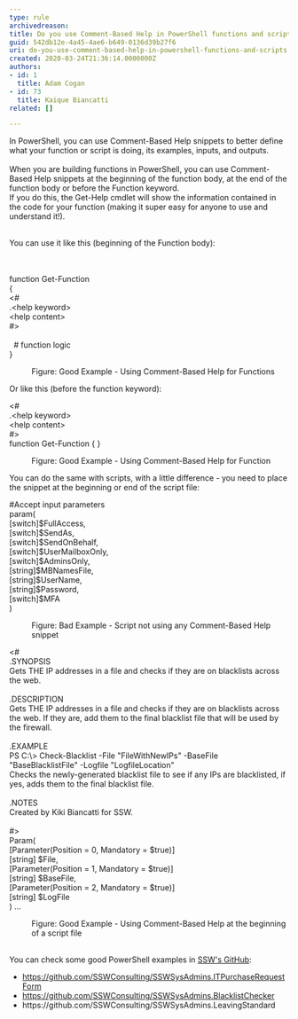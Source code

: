 ```yaml
---
type: rule
archivedreason: 
title: Do you use Comment-Based Help in PowerShell functions and scripts?
guid: 542db12e-4a45-4ae6-b649-0136d39b27f6
uri: do-you-use-comment-based-help-in-powershell-functions-and-scripts
created: 2020-03-24T21:36:14.0000000Z
authors:
- id: 1
  title: Adam Cogan
- id: 73
  title: Kaique Biancatti
related: []

---
```



In PowerShell, you can use Comment-Based Help snippets to better define what your function or script is doing, its examples, inputs, and outputs.<br><br>When you are building functions in PowerShell, you can use Comment-Based Help snippets at the beginning of the function body, at the end of the function body or before the Function keyword.&#160;<br>If you do this, the Get-Help cmdlet will show the information contained in the code for your function (making it super easy for anyone to use and understand it!).<div><br>You can use it like this (beginning of the Function body)&#58;<br></div>
<br><excerpt class='endintro'></excerpt><br>
<p class="ssw15-rteElement-CodeArea">​function Get-Function<br>&#123;<br>&lt;#<br>.&lt;help keyword&gt;<br>&lt;help content&gt;<br>#&gt;<br><br>&#160; # function logic<br>&#125;</p><dd class="ssw15-rteElement-FigureGood">Figure&#58; Good Example - Using Comment-Based Help for Functions​​<br></dd><p>Or like this (before the function keyword)&#58;</p><p class="ssw15-rteElement-CodeArea">&lt;#<br>.&lt;help keyword&gt;<br>&lt;help content&gt;<br>#&gt;<br>function Get-Function &#123; &#125;</p><dd class="ssw15-rteElement-FigureGood">​​​Figure&#58; Good Example - Using Comment-Based Help for Function</dd><p>You can do the same with scripts, with a little difference - you need to place the snippet at the beginning or end of the script file&#58;<br></p><p class="ssw15-rteElement-CodeArea">#Accept input parameters<br>param(<br>[switch]$FullAccess,<br>[switch]$SendAs,<br>[switch]$SendOnBehalf,<br>[switch]$UserMailboxOnly,<br>[switch]$AdminsOnly,<br>[string]$MBNamesFile,<br>[string]$UserName,<br>[string]$Password,<br>[switch]$MFA<br>)</p><dd class="ssw15-rteElement-FigureBad">Figure&#58; Bad Example - Script not using any Comment-Based Help snippet<br></dd><p class="ssw15-rteElement-CodeArea">​&lt;#<br>.SYNOPSIS<br>Gets THE IP addresses in a file and checks if they are on blacklists across the web.<br><br>.DESCRIPTION<br>Gets THE IP addresses in a file and checks if they are on blacklists across the web. If they are, add them to the final blacklist file that will be used by the firewall.<br><br>.EXAMPLE<br>PS C&#58;\&gt; Check-Blacklist -File &quot;FileWithNewIPs&quot; -BaseFile &quot;BaseBlacklistFile&quot; -Logfile &quot;LogfileLocation&quot;<br>​Checks the newly-generated blacklist file to see if any IPs are blacklisted, if yes, adds them to the final blacklist file.<br><br>.NOTES<br>Created by Kiki Biancatti for SSW.<br><br>#&gt;<br>Param(<br>[Parameter(Position = 0, Mandatory = $true)]<br>[string] $File,<br>[Parameter(Position = 1, Mandatory = $true)]<br>[string] $BaseFile,<br>[Parameter(Position = 2, Mandatory = $true)]<br>[string] $LogFile<br>) ...<br></p><dd class="ssw15-rteElement-FigureGood">Figure&#58; Good Example - Using Comment-Based Help at the beginning of a script file​<br></dd><p> 
   <br>You can check some good PowerShell examples in 
   <a href="https&#58;//github.com/SSWConsulting">SSW's GitHub</a>&#58;&#160; </p><ul><li> 
      <a href="https&#58;//github.com/SSWConsulting/SSWSysAdmins.ITPurchaseRequestForm">https&#58;//github.com/SSWConsulting/SSWSysAdmins.ITPurchaseRequestForm</a></li><li> 
      <a href="https&#58;//github.com/SSWConsulting/SSWSysAdmins.BlacklistChecker">https&#58;//github.com/SSWConsulting/SSWSysAdmins.BlacklistChecker</a></li><li> 
      <a>https&#58;//github.com/SSWConsulting/SSWSysAdmins.LeavingStandard​</a>​<br></li></ul>



